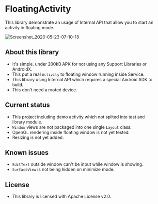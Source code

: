 # FloatingActivity
This library demonstrate an usage of Internal API that allow you to start an activity in floating mode.

![Screenshot_2020-05-23-07-10-18](https://user-images.githubusercontent.com/40482367/82717113-ff5c8d00-9cc4-11ea-8292-b6c1dceceb45.png)

## About this library
- It's simple, under 200kB APK for not using any Support Libraries or AndroidX.
- This put a real `Activity` to floating window running inside Service.
- This library using Internal API which requires a special Android SDK to build.
- This don't need a rooted device.

## Current status
- This project including demo activity which not splited into test and library module.
- `Window` views are not packaged into one single `Layout` class.
- OpenGL rendering inside floating window is not yet tested.
- Resizing is not yet added.

## Known issues
- `EditText` outside window can't be input while window is showing.
- `SurfaceView` is not being hidden on minimize mode.

## License
- This library is licensed with Apache License v2.0.
